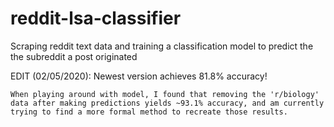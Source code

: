 # reddit-lsa-classifier
Scraping reddit text data and training a classification model to predict the the subreddit a post originated

EDIT (02/05/2020):
    Newest version achieves 81.8% accuracy!

    When playing around with model, I found that removing the 'r/biology' data after making predictions yields ~93.1% accuracy, and am currently trying to find a more formal method to recreate those results.
